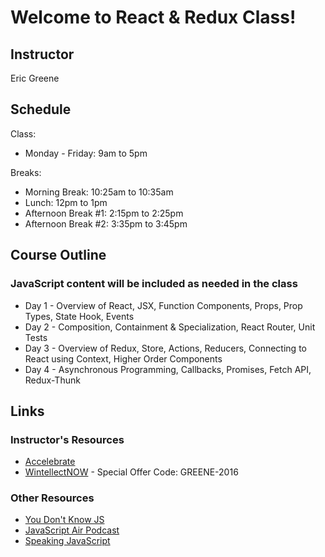 # Welcome to React & Redux Class!

## Instructor

Eric Greene

## Schedule

Class:

- Monday - Friday: 9am to 5pm

Breaks:

- Morning Break: 10:25am to 10:35am
- Lunch: 12pm to 1pm
- Afternoon Break #1: 2:15pm to 2:25pm
- Afternoon Break #2: 3:35pm to 3:45pm

## Course Outline

### JavaScript content will be included as needed in the class

- Day 1 - Overview of React, JSX, Function Components, Props, Prop Types, State Hook, Events
- Day 2 - Composition, Containment & Specialization, React Router, Unit Tests
- Day 3 - Overview of Redux, Store, Actions, Reducers, Connecting to React using Context, Higher Order Components
- Day 4 - Asynchronous Programming, Callbacks, Promises, Fetch API, Redux-Thunk

## Links

### Instructor's Resources

- [Accelebrate](https://www.accelebrate.com/)
- [WintellectNOW](https://www.wintellectnow.com/Home/Instructor?instructorId=EricGreene) - Special Offer Code: GREENE-2016

### Other Resources

- [You Don't Know JS](https://github.com/getify/You-Dont-Know-JS)
- [JavaScript Air Podcast](http://javascriptair.podbean.com/)
- [Speaking JavaScript](http://speakingjs.com/es5/)
